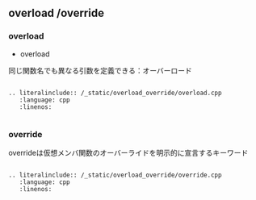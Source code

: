 ## overload /override


### overload

* overload

同じ関数名でも異なる引数を定義できる：オーバーロード

```eval_rst

.. literalinclude:: /_static/overload_override/overload.cpp
   :language: cpp
   :linenos:
   
```
### override


overrideは仮想メンバ関数のオーバーライドを明示的に宣言するキーワード

```eval_rst

.. literalinclude:: /_static/overload_override/override.cpp
   :language: cpp
   :linenos:

```
   
